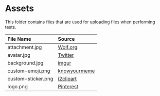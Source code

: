# Assets

This folder contains files that are used for uploading files when performing tests.

| File Name           | Source                                                                          |
|:--------------------|:--------------------------------------------------------------------------------|
| attachment.jpg      | [Wolf.org](http://www.wolf.org/wolf-info/basic-wolf-info/biology-and-behavior/) |
| avatar.jpg          | [Twitter](https://twitter.com/wolfwilhelmine)                                   |
| background.jpg      | [imgur](https://i.stack.imgur.com/kTtmj.jpg)                                    |
| custom-emoji.png    | [knowyourmeme](http://knowyourmeme.com/memes/mother-of-god)                     |
| custom-sticker.png  | [i2clipart](http://www.i2clipart.com/clipart-cartoon-wolf-01aa)                 |
| logo.png            | [Pinterest](https://www.pinterest.com/sewharsch/black-wolf/)                    |
